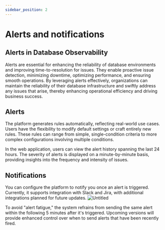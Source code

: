 ```yaml
---
sidebar_position: 2
---
```


#  Alerts and notifications

## Alerts in Database Observability

Alerts are essential for enhancing the reliability of database environments and improving time-to-resolution for issues. They enable proactive issue detection, minimizing downtime, optimizing performance, and ensuring smooth operations. By leveraging alerts effectively, organizations can maintain the reliability of their database infrastructure and swiftly address any issues that arise, thereby enhancing operational efficiency and driving business success.

## Alerts

The platform generates rules automatically, reflecting real-world use cases. Users have the flexibility to modify default settings or craft entirely new rules. These rules can range from simple, single-condition criteria to more complex configurations involving multiple conditions.

In the web application, users can view the alert history spanning the last 24 hours. The severity of alerts is displayed on a minute-by-minute basis, providing insights into the frequency and intensity of issues.


## Notifications

You can configure the platform to notify you once an alert is triggered. Currently, it supports integration with Slack and Jira, with additional integrations planned for future updates.
![Untitled](../Monitoring_Images/metis_alerts_slack_notification.png)

To avoid "alert fatigue," the system refrains from sending the same alert within the following 5 minutes after it's triggered. Upcoming versions will provide enhanced control over when to send alerts that have been recently fired.


